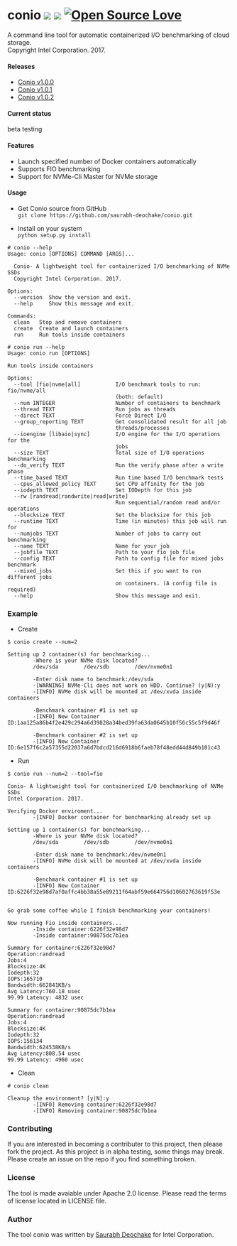 # conio ![](https://travis-ci.com/saurabh-deochake/conio.svg?token=RxYsxYxhaD6syK9zknyr&branch=master) ![](https://nodesecurity.io/orgs/saurabh-github/projects/140144bd-6f3f-40cc-9211-0c5d5a99b362/badge) [![Open Source Love](https://badges.frapsoft.com/os/v1/open-source.svg?v=103)](https://github.com/ellerbrock/open-source-badge/)    

A command line tool for automatic containerized I/O benchmarking of cloud storage.     
Copyright Intel Corporation. 2017.

#### Releases
* [Conio v1.0.0](https://github.com/saurabh-deochake/conio/releases/tag/v1.0.0)
* [Conio v1.0.1](https://github.com/saurabh-deochake/conio/releases/tag/v1.0.1)
* [Conio v1.0.2](https://github.com/saurabh-deochake/conio/releases/tag/v1.0.2)

#### Current status    
beta testing       

#### Features
* Launch specified number of Docker containers automatically     
* Supports FIO benchmarking    
* Support for NVMe-Cli Master for NVMe storage      

#### Usage
* Get Conio source from GitHub    
`git clone https://github.com/saurabh-deochake/conio.git`

* Install on your system    
`python setup.py install`

```
# conio --help
Usage: conio [OPTIONS] COMMAND [ARGS]...

  Conio- A lightweight tool for containerized I/O benchmarking of NVMe SSDs
  Copyright Intel Corporation. 2017.

Options:
  --version  Show the version and exit.
  --help     Show this message and exit.

Commands:
  clean   Stop and remove containers
  create  Create and launch containers
  run     Run tools inside containers
```

```    
# conio run --help
Usage: conio run [OPTIONS]

Run tools inside containers

Options:
  --tool [fio|nvme|all]           I/O benchmark tools to run: fio/nvme/all
                                  (both: default)
  --num INTEGER                   Number of containers to benchmark
  --thread TEXT                   Run jobs as threads
  --direct TEXT                   Force Direct I/O
  --group_reporting TEXT          Get consolidated result for all job
                                  threads/processes
  --ioengine [libaio|sync]        I/O engine for the I/O operations for the
                                  jobs
  --size TEXT                     Total size of I/O operations benchmarking
  --do_verify TEXT                Run the verify phase after a write phase
  --time_based TEXT               Run time based I/O benchmark tests
  --cpus_allowed_policy TEXT      Set CPU affinity for the job
  --iodepth TEXT                  Set IODepth for this job
  --rw [randread|randwrite|read|write]
                                  Run sequential/random read and/or operations
  --blocksize TEXT                Set the blocksize for this job
  --runtime TEXT                  Time (in minutes) this job will run for
  --numjobs TEXT                  Number of jobs to carry out benchmarking
  --name TEXT                     Name for your job
  --jobfile TEXT                  Path to your fio job file
  --config TEXT                   Path to config file for mixed jobs benchmark
  --mixed_jobs                    Set this if you want to run different jobs
                                  on containers. (A config file is required)
  --help                          Show this message and exit.
```
### Example
* Create    
```
$ conio create --num=2

Setting up 2 container(s) for benchmarking...
        -Where is your NVMe disk located?
        /dev/sda        /dev/sdb        /dev/nvme0n1

        -Enter disk name to benchmark:/dev/sda
        -[WARNING] NVMe-Cli does not work on HDD. Continue? (y|N):y
        -[INFO] NVMe disk will be mounted at /dev/xvda inside containers

        -Benchmark container #1 is set up
        -[INFO] New Container ID:1aa125a86b4f2e429c294a6d39828a34bed39fa63da0645b10f56c55c5f9d46f

        -Benchmark container #2 is set up
        -[INFO] New Container ID:6e157f6c2a57355d22037a6d7bdcd216d6918b6faeb78f48edd44d849b101c43

```    

* Run
```
$ conio run --num=2 --tool=fio

Conio- A lightweight tool for containerized I/O benchmarking of NVMe SSDs
Intel Corporation. 2017.

Verifying Docker enviroment...
        -[INFO] Docker container for benchmarking already set up

Setting up 1 container(s) for benchmarking...
        -Where is your NVMe disk located?
        /dev/sda        /dev/sdb        /dev/nvme0n1

        -Enter disk name to benchmark:/dev/nvme0n1
        -[INFO] NVMe disk will be mounted at /dev/xvda inside containers

        -Benchmark container #1 is set up
        -[INFO] New Container ID:6226f32e98d7af0affc4bb38a55e89211f64abf59e664756d10602763619f53e


Go grab some coffee while I finish benchmarking your containers!

Now running Fio inside containers...
        -Inside container:6226f32e98d7
        -Inside container:90875dc7b1ea

Summary for container:6226f32e98d7
Operation:randread
Jobs:4
Blocksize:4K
Iodepth:32
IOPS:165710
Bandwidth:662841KB/s
Avg Latency:760.18 usec
99.99 Latency: 4832 usec

Summary for container:90875dc7b1ea
Operation:randread
Jobs:4
Blocksize:4K
Iodepth:32
IOPS:156134
Bandwidth:624538KB/s
Avg Latency:808.54 usec
99.99 Latency: 4960 usec
```
* Clean
```
# conio clean

Cleanup the environment? [y|N]:y
        -[INFO] Removing container:6226f32e98d7
        -[INFO] Removing container:90875dc7b1ea
```
### Contributing
If you are interested in becoming a contributer to this project, then please fork the project. As this project is in alpha testing, some things may break. Please create an issue on the repo if you find something broken. 

### License
The tool is made avaiable under Apache 2.0 license. Please read the terms of license located in LICENSE file.

### Author
The tool conio was written by [Saurabh Deochake](https://saurabh-deochake.github.io) for Intel Corporation. 


